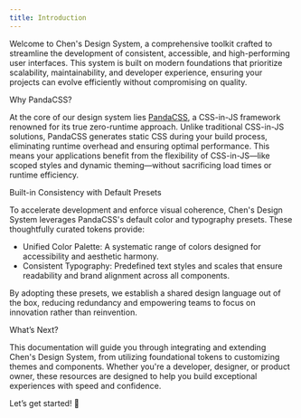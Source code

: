 ```yaml
---
title: Introduction
---
```


Welcome to Chen's Design System, a comprehensive toolkit crafted to streamline the development of consistent, accessible, and high-performing user interfaces. This system is built on modern foundations that prioritize scalability, maintainability, and developer experience, ensuring your projects can evolve efficiently without compromising on quality.

Why PandaCSS?

At the core of our design system lies [PandaCSS](https://panda-css.com/), a CSS-in-JS framework renowned for its true zero-runtime approach. Unlike traditional CSS-in-JS solutions, PandaCSS generates static CSS during your build process, eliminating runtime overhead and ensuring optimal performance. This means your applications benefit from the flexibility of CSS-in-JS—like scoped styles and dynamic theming—without sacrificing load times or runtime efficiency.

Built-in Consistency with Default Presets

To accelerate development and enforce visual coherence, Chen's Design System leverages PandaCSS's default color and typography presets. These thoughtfully curated tokens provide:

* Unified Color Palette: A systematic range of colors designed for accessibility and aesthetic harmony.
* Consistent Typography: Predefined text styles and scales that ensure readability and brand alignment across all components.

By adopting these presets, we establish a shared design language out of the box, reducing redundancy and empowering teams to focus on innovation rather than reinvention.

What’s Next?

This documentation will guide you through integrating and extending Chen's Design System, from utilizing foundational tokens to customizing themes and components. Whether you're a developer, designer, or product owner, these resources are designed to help you build exceptional experiences with speed and confidence.

Let’s get started! 🚀
